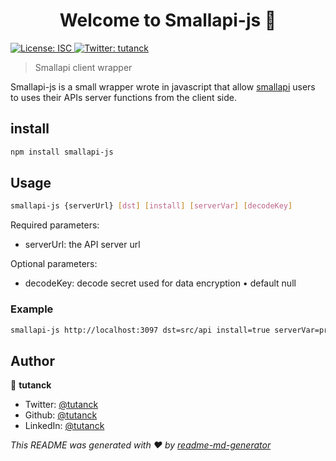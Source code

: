 <h1 align="center">Welcome to Smallapi-js 👋</h1>
<p>
  <a href="#" target="_blank">
    <img alt="License: ISC" src="https://img.shields.io/badge/License-ISC-yellow.svg" />
  </a>
  <a href="https://twitter.com/tutanck" target="_blank">
    <img alt="Twitter: tutanck" src="https://img.shields.io/twitter/follow/tutanck.svg?style=social" />
  </a>
</p>

> Smallapi client wrapper

Smallapi-js is a small wrapper wrote in javascript that allow [smallapi](https://smallapi.io/) users to uses their APIs server functions from the client side.

## install

```sh
npm install smallapi-js
```

## Usage

```sh
smallapi-js {serverUrl} [dst] [install] [serverVar] [decodeKey]
```

Required parameters:

- serverUrl: the API server url

Optional parameters:

- decodeKey: decode secret used for data encryption • default null

### Example

```sh
smallapi-js http://localhost:3097 dst=src/api install=true serverVar=process.env.REACT_APP_API_BASE_URL decodeKey=my-secret-key
```

## Author

👤 **tutanck**

- Twitter: [@tutanck](https://twitter.com/tutanck)
- Github: [@tutanck](https://github.com/tutanck)
- LinkedIn: [@tutanck](https://linkedin.com/in/joan-anagbla-90628250)

_This README was generated with ❤️ by [readme-md-generator](https://github.com/kefranabg/readme-md-generator)_
